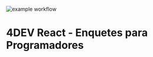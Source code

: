![example workflow](https://github.com/tuliomitico/clean-react/actions/workflows/node.js.yml/badge.svg?branch=main)

4DEV React - Enquetes para Programadores
===
